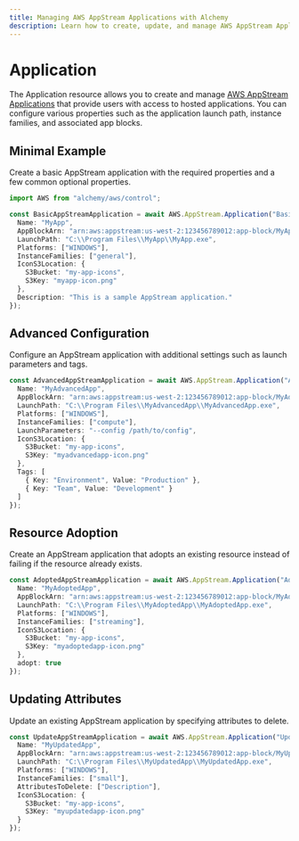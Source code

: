 ```yaml
---
title: Managing AWS AppStream Applications with Alchemy
description: Learn how to create, update, and manage AWS AppStream Applications using Alchemy Cloud Control.
---
```


# Application

The Application resource allows you to create and manage [AWS AppStream Applications](https://docs.aws.amazon.com/appstream/latest/userguide/) that provide users with access to hosted applications. You can configure various properties such as the application launch path, instance families, and associated app blocks.

## Minimal Example

Create a basic AppStream application with the required properties and a few common optional properties.

```ts
import AWS from "alchemy/aws/control";

const BasicAppStreamApplication = await AWS.AppStream.Application("BasicApp", {
  Name: "MyApp",
  AppBlockArn: "arn:aws:appstream:us-west-2:123456789012:app-block/MyAppBlock",
  LaunchPath: "C:\\Program Files\\MyApp\\MyApp.exe",
  Platforms: ["WINDOWS"],
  InstanceFamilies: ["general"],
  IconS3Location: {
    S3Bucket: "my-app-icons",
    S3Key: "myapp-icon.png"
  },
  Description: "This is a sample AppStream application."
});
```

## Advanced Configuration

Configure an AppStream application with additional settings such as launch parameters and tags.

```ts
const AdvancedAppStreamApplication = await AWS.AppStream.Application("AdvancedApp", {
  Name: "MyAdvancedApp",
  AppBlockArn: "arn:aws:appstream:us-west-2:123456789012:app-block/MyAdvancedAppBlock",
  LaunchPath: "C:\\Program Files\\MyAdvancedApp\\MyAdvancedApp.exe",
  Platforms: ["WINDOWS"],
  InstanceFamilies: ["compute"],
  LaunchParameters: "--config /path/to/config",
  IconS3Location: {
    S3Bucket: "my-app-icons",
    S3Key: "myadvancedapp-icon.png"
  },
  Tags: [
    { Key: "Environment", Value: "Production" },
    { Key: "Team", Value: "Development" }
  ]
});
```

## Resource Adoption

Create an AppStream application that adopts an existing resource instead of failing if the resource already exists.

```ts
const AdoptedAppStreamApplication = await AWS.AppStream.Application("AdoptedApp", {
  Name: "MyAdoptedApp",
  AppBlockArn: "arn:aws:appstream:us-west-2:123456789012:app-block/MyAdoptedAppBlock",
  LaunchPath: "C:\\Program Files\\MyAdoptedApp\\MyAdoptedApp.exe",
  Platforms: ["WINDOWS"],
  InstanceFamilies: ["streaming"],
  IconS3Location: {
    S3Bucket: "my-app-icons",
    S3Key: "myadoptedapp-icon.png"
  },
  adopt: true
});
```

## Updating Attributes

Update an existing AppStream application by specifying attributes to delete.

```ts
const UpdateAppStreamApplication = await AWS.AppStream.Application("UpdateApp", {
  Name: "MyUpdatedApp",
  AppBlockArn: "arn:aws:appstream:us-west-2:123456789012:app-block/MyUpdatedAppBlock",
  LaunchPath: "C:\\Program Files\\MyUpdatedApp\\MyUpdatedApp.exe",
  Platforms: ["WINDOWS"],
  InstanceFamilies: ["small"],
  AttributesToDelete: ["Description"],
  IconS3Location: {
    S3Bucket: "my-app-icons",
    S3Key: "myupdatedapp-icon.png"
  }
});
```